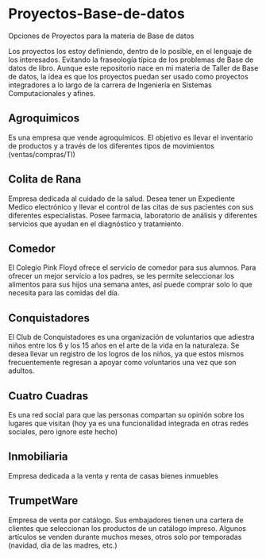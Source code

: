 # Proyectos-Base-de-datos
Opciones de Proyectos para la materia de Base de datos

Los proyectos los estoy definiendo, dentro de lo posible, en el lenguaje de los interesados. Evitando la fraseología típica de los problemas de Base de datos de libro. Aunque este repositorio nace en mi materia de Taller de Base de datos, la idea es que los proyectos puedan ser usado como proyectos integradores a lo largo de la carrera de Ingeniería en Sistemas Computacionales y afines.



## Agroquimicos 
Es una empresa que vende agroquímicos. El objetivo es llevar el inventario de productos y a través de los diferentes tipos de movimientos (ventas/compras/TI)

## Colita de Rana 
Empresa dedicada al cuidado de la salud. Desea tener un Expediente Medico electrónico y llevar el control de las citas de sus pacientes con sus diferentes especialistas. Posee farmacia, laboratorio de análisis y diferentes servicios que ayudan en el diagnóstico y tratamiento.

## Comedor
El Colegio Pink Floyd ofrece el servicio de comedor para sus alumnos. Para ofrecer un mejor servicio a los padres, se les permite seleccionar los alimentos para sus hijos una semana antes, así puede comprar solo lo que necesita para las comidas del día.

## Conquistadores
El Club de Conquistadores es una organización de voluntarios que adiestra niños entre los 6 y los 15 años en el arte de la vida en la naturaleza. Se desea llevar un registro de los logros de los niños, ya que estos mismos frecuentemente regresan a apoyar como voluntarios una vez que son adultos.

## Cuatro Cuadras
Es una red social para que las personas compartan su opinión sobre los lugares que visitan (hoy ya es una funcionalidad integrada en otras redes sociales, pero ignore este hecho)

## Inmobiliaria
Empresa dedicada a la venta y renta de casas bienes inmuebles

## TrumpetWare
Empresa de venta por catálogo. Sus embajadores tienen una cartera de clientes que seleccionan los productos de un catálogo impreso. Algunos artículos se venden durante muchos meses, otros solo por temporadas (navidad, dia de las madres, etc.)


